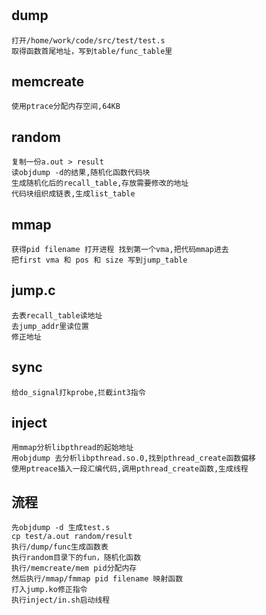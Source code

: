 # 

## dump 
    打开/home/work/code/src/test/test.s
    取得函数首尾地址，写到table/func_table里

## memcreate
    使用ptrace分配内存空间,64KB

## random
    复制一份a.out > result
    读objdump -d的结果,随机化函数代码块
    生成随机化后的recall_table,存放需要修改的地址
    代码块组织成链表,生成list_table

## mmap
    获得pid filename 打开进程 找到第一个vma,把代码mmap进去
    把first vma 和 pos 和 size 写到jump_table

## jump.c
    去表recall_table读地址 
    去jump_addr里读位置
    修正地址

## sync
    给do_signal打kprobe,拦截int3指令

## inject
    用mmap分析libpthread的起始地址
    用objdump 去分析libpthread.so.0,找到pthread_create函数偏移
    使用ptreace插入一段汇编代码,调用pthread_create函数,生成线程


## 流程
    先objdump -d 生成test.s
    cp test/a.out random/result
    执行/dump/func生成函数表
    执行random目录下的fun，随机化函数
    执行/memcreate/mem pid分配内存
    然后执行/mmap/fmmap pid filename 映射函数
    打入jump.ko修正指令
    执行inject/in.sh启动线程
